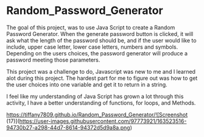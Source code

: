 # Random_Password_Generator
The goal of this project, was to use Java Script to create a Random Password Generator. 
When the generate password button is clicked, it will ask what the length of the password should be,
and if the user would like to include, upper case letter, lower case letters, numbers and symbols.
Depending on the users choices, the password generator will produce a password meeting those parameters.

This project was a challenge to do, Javascript was new to me and I learned alot during this project.
The hardest part for me to figure out was how to get the user choices into one variable and get it to return in a string.

I feel like my understanding of Java Script has grown a lot through this activity, I have a better understanding of functions, for loops, and Methods.


https://tiffany7809.github.io/Random_Password_Generator/![Screenshot (17)](https://user-images.githubusercontent.com/97773921/163523516-94730b27-a298-44d7-8614-94372d5d9a8a.png)
